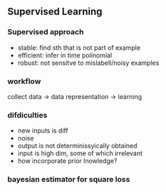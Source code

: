 ## Supervised Learning

### Supervised approach
- stable: find sth that is not part of example
- efficient: infer in time polinomial
- robust: not sensitve to mislabell/noisy examples

### workflow
collect data -> data representation -> learning

### difdiculties
- new inputs is diff
- noise
- output is not determinissyically obtained
- input is high dim, some of which irrelevant
- how incorporate prior lnowledge?

### bayesian estimator for square loss